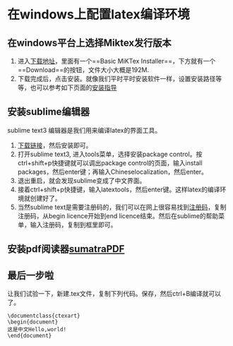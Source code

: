# 在windows上配置latex编译环境

## 在windows平台上选择Miktex发行版本

1. 进入[下载地址](https://miktex.org/download)，里面有一个==Basic MiKTex Installer==，下方就有一个==Download==的按钮，文件大小大概是192M.
2. 下载完成后，点击安装。就像我们平时平时安装软件一样，设置安装路径等等，也可以参考如下页面的[安装指导](https://miktex.org/howto/install-miktex)

## 安装sublime编辑器

sublime text3 编辑器是我们用来编译latex的界面工具。
1. [下载链接](https://download.sublimetext.com/Sublime%20Text%20Build%203126%20x64%20Setup.exe)，然后安装即可。
2. 打开sublime text3, 进入tools菜单，选择安装package control。按ctrl+shift+p快捷键就可以调出package control的页面，输入install packages，然后enter键；再输入Chineselocalization，然后enter。
3. 退出重启，就会发现sublime变成了中文界面。
4. 接着ctrl+shift+p快捷键，输入latextools，然后enter键。这样latex的编译环境就创建好了。
5. 当然sublime text是需要注册码的，我们可以在网上很容易找到[注册码](http://www.cnblogs.com/historymemory/p/6679553.html)，复制注册码，从begin licence开始到end licence结束。然后在sublime的帮助菜单，输入注册码，复制到框里即可。

## 安装pdf阅读器[sumatraPDF](http://rj.baidu.com/soft/detail/17862.html?ald)

## 最后一步啦

让我们试验一下，新建.tex文件，复制下列代码。保存，然后ctrl+B编译就可以了。
```Tex
\documentclass{ctexart}
\begin{document}
这是中文Hello,world!
\end{document}
```

